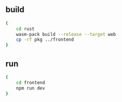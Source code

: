 ## build

```sh
(
    cd rust
    wasm-pack build --release --target web
    cp -rf pkg ../frontend
)
```

## run

```sh
(
    cd frontend
    npm run dev
)
```